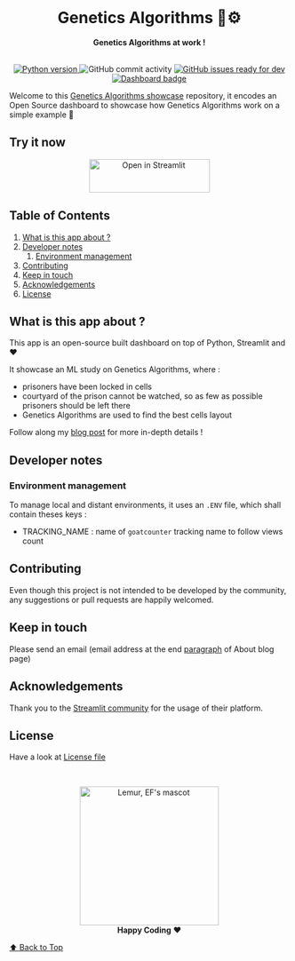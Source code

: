 <div align="center">
  <br>
  <h1>Genetics Algorithms 🧬⚙️</h1>
  <strong>Genetics Algorithms at work !</strong>
</div>
<br>
<p align="center">
 <!-- add python version badge -->
  <a href="https://github.com/Emilien-Foissotte/ml-genetics-algorithm-app/blob/main/uv.lock">
    <img src="https://img.shields.io/badge/python-3.11-red?logo=python" alt="Python version">
  </a>
  <img src="https://img.shields.io/github/commit-activity/w/emilien-foissotte/ml-genetics-algorithm-app" alt="GitHub commit activity">
  <a href="https://github.com/emilien-foissotte/ml-genetics-algorithm-app/issues?q=is%3Aissue+is%3Aopen+label%3A%22ready+for+dev%22">
    <img src="https://img.shields.io/github/issues/emilien-foissotte/ml-genetics-algorithm-app/ready for dev" alt="GitHub issues ready for dev">
  </a>
  <a href="https://ml-genetic-algorithms.streamlit.app/">
    <img src="https://img.shields.io/badge/dashboard-live-blue?logo=python" alt="Dashboard badge">
  </a>
</p>

Welcome to this [Genetics Algorithms showcase](https://ml-genetic-algorithms.streamlit.app/about) repository, it
encodes an Open Source dashboard to showcase how Genetics Algorithms work on a simple example 🧬

## Try it now

<p align="center">
    <a href="https://ml-genetic-algorithms.streamlit.app/" target="_blank"><img src="https://static.streamlit.io/badges/streamlit_badge_black_white.svg" alt="Open in Streamlit" style="height: 60px !important;width: 217px !important;">
    </a>
</p>

## Table of Contents

1. [What is this app about ?](#what-is-this-app-about-)
2. [Developer notes](#developer-notes)
   1. [Environment management](#environment-management)
3. [Contributing](#contributing)
4. [Keep in touch](#keep-in-touch)
5. [Acknowledgements](#acknowledgements)
6. [License](#license)

## What is this app about ?

This app is an open-source built dashboard on top of Python, Streamlit and ❤️

It showcase an ML study on Genetics Algorithms, where :

- prisoners have been locked in cells
- courtyard of the prison cannot be watched, so as few as possible prisoners should be left there
- Genetics Algorithms are used to find the best cells layout

Follow along my [blog post](https://emilien-foissotte.github.io/fr/posts/2023/10/genetic-algorithm/?utm_campaign=GAGithub)
for more in-depth details !

## Developer notes

### Environment management

To manage local and distant environments, it uses an `.ENV` file, which shall contain theses keys :

- TRACKING_NAME : name of `goatcounter` tracking name to follow views count

## Contributing

Even though this project is not intended to be developed by the community, any suggestions or pull requests are happily welcomed.

## Keep in touch

Please send an email (email address at the end [paragraph](https://emilien-foissotte.github.io/me/) of About blog page)

## Acknowledgements

Thank you to the [Streamlit community](https://streamlit.io/) for the
usage of their platform.

## License

Have a look at [License file](https://github.com/Emilien-Foissotte/ml-genetics-algorithm-app/blob/main/LICENSE.txt)

<br>

<p align="center">
  <img alt="Lemur, EF's mascot" width="250px" src="https://emilienfoissotte.fr/public/sharefolder/lemur.jpg">
  <br>
  <strong>Happy Coding</strong> ❤️
</p>

[⬆ Back to Top](#table-of-contents)
